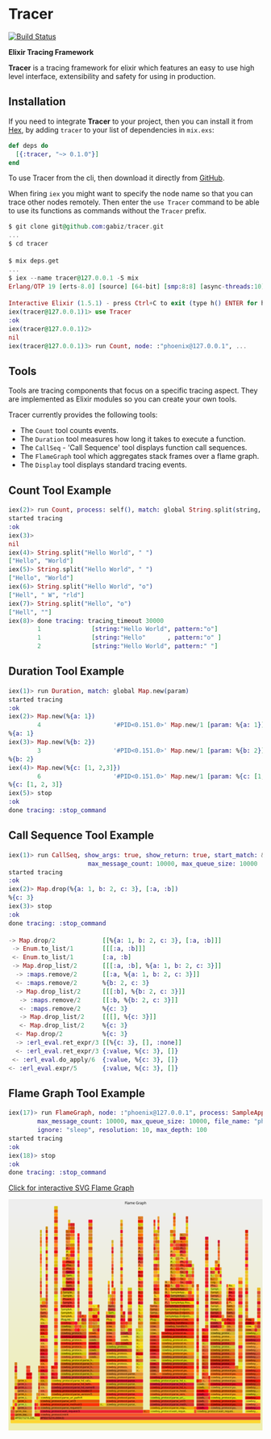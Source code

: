 # Tracer

[![Build Status](https://api.travis-ci.org/gabiz/tracer.svg)](https://travis-ci.org/gabiz/tracer)

**Elixir Tracing Framework**

**Tracer** is a tracing framework for elixir which features an easy to use high level interface, extensibility and safety for using in production.

## Installation

If you need to integrate **Tracer** to your project, then you can install it from
 [Hex](https://hex.pm/packages/tracer), by adding `tracer` to your list of dependencies in `mix.exs`:

```elixir
def deps do
  [{:tracer, "~> 0.1.0"}]
end
```

To use Tracer from the cli, then download it directly from [GitHub](https://github.com/gabiz/tracer).

When firing `iex` you might want to specify the node name so that you can trace other nodes remotely. Then enter the `use Tracer` command to be able to use its functions as commands without the `Tracer` prefix.

```elixir
$ git clone git@github.com:gabiz/tracer.git
...
$ cd tracer

$ mix deps.get
...
$ iex --name tracer@127.0.0.1 -S mix
Erlang/OTP 19 [erts-8.0] [source] [64-bit] [smp:8:8] [async-threads:10] [hipe] [kernel-poll:false] [dtrace]

Interactive Elixir (1.5.1) - press Ctrl+C to exit (type h() ENTER for help)
iex(tracer@127.0.0.1)1> use Tracer
:ok
iex(tracer@127.0.0.1)2>
nil
iex(tracer@127.0.0.1)3> run Count, node: :"phoenix@127.0.0.1", ...
```

## Tools

Tools are tracing components that focus on a specific tracing aspect. They are implemented as Elixir modules so you can create your own tools.

Tracer currently provides the following tools:
* The `Count` tool counts events.
* The `Duration` tool measures how long it takes to execute a function.
* The `CallSeq` - 'Call Sequence' tool displays function call sequences.
* The `FlameGraph` tool which aggregates stack frames over a flame graph.
* The `Display` tool displays standard tracing events.

## Count Tool Example

```elixir
iex(2)> run Count, process: self(), match: global String.split(string, pattern)
started tracing
:ok
iex(3)>
nil
iex(4)> String.split("Hello World", " ")
["Hello", "World"]
iex(5)> String.split("Hello World", " ")
["Hello", "World"]
iex(6)> String.split("Hello World", "o")
["Hell", " W", "rld"]
iex(7)> String.split("Hello", "o")
["Hell", ""]
iex(8)> done tracing: tracing_timeout 30000
        1              [string:"Hello World", pattern:"o"]
        1              [string:"Hello"      , pattern:"o" ]
        2              [string:"Hello World", pattern:" "]
```

## Duration Tool Example

```elixir
iex(1)> run Duration, match: global Map.new(param)
started tracing
:ok
iex(2)> Map.new(%{a: 1})                          
        4                    '#PID<0.151.0>' Map.new/1 [param: %{a: 1}]
%{a: 1}
iex(3)> Map.new(%{b: 2})                          
        3                    '#PID<0.151.0>' Map.new/1 [param: %{b: 2}]
%{b: 2}
iex(4)> Map.new(%{c: [1, 2,3]})                   
        6                    '#PID<0.151.0>' Map.new/1 [param: %{c: [1, 2, 3]}]
%{c: [1, 2, 3]}
iex(5)> stop
:ok
done tracing: :stop_command
```

## Call Sequence Tool Example

```elixir
iex(1)> run CallSeq, show_args: true, show_return: true, start_match: &Map.drop/2,
                      max_message_count: 10000, max_queue_size: 10000
started tracing
:ok
iex(2)> Map.drop(%{a: 1, b: 2, c: 3}, [:a, :b])
%{c: 3}                                
iex(3)> stop
:ok                 
done tracing: :stop_command

-> Map.drop/2             [[%{a: 1, b: 2, c: 3}, [:a, :b]]]
 -> Enum.to_list/1        [[[:a, :b]]]
 <- Enum.to_list/1        [:a, :b]
 -> Map.drop_list/2       [[[:a, :b], %{a: 1, b: 2, c: 3}]]
  -> :maps.remove/2       [[:a, %{a: 1, b: 2, c: 3}]]
  <- :maps.remove/2       %{b: 2, c: 3}
  -> Map.drop_list/2      [[[:b], %{b: 2, c: 3}]]
   -> :maps.remove/2      [[:b, %{b: 2, c: 3}]]
   <- :maps.remove/2      %{c: 3}
   -> Map.drop_list/2     [[[], %{c: 3}]]
   <- Map.drop_list/2     %{c: 3}
  <- Map.drop/2           %{c: 3}
  -> :erl_eval.ret_expr/3 [[%{c: 3}, [], :none]]
  <- :erl_eval.ret_expr/3 {:value, %{c: 3}, []}
 <- :erl_eval.do_apply/6  {:value, %{c: 3}, []}
<- :erl_eval.expr/5       {:value, %{c: 3}, []}
```

## Flame Graph Tool Example

```elixir
iex(17)> run FlameGraph, node: :"phoenix@127.0.0.1", process: SampleApp.Endpoint,
        max_message_count: 10000, max_queue_size: 10000, file_name: "phoenix.svg",
        ignore: "sleep", resolution: 10, max_depth: 100
started tracing
:ok
iex(18)> stop
:ok
done tracing: :stop_command
```

[Click for interactive SVG Flame Graph](https://www.dropbox.com/s/1syff44ff8r14uo/flame_graph.svg?dl=0)

![FlameGraph](./flame_graph.svg)
